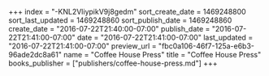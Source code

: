 +++
index = "-KNL2VliypikV9j8gedm"
sort_create_date = 1469248800
sort_last_updated = 1469248860
sort_publish_date = 1469248860
create_date = "2016-07-22T21:40:00-07:00"
publish_date = "2016-07-22T21:41:00-07:00"
date = "2016-07-22T21:41:00-07:00"
last_updated = "2016-07-22T21:41:00-07:00"
preview_url = "fbc0a106-46f7-125a-e6b3-96ade2dc8a61"
name = "Coffee House Press"
title = "Coffee House Press"
books_publisher = ["publishers/coffee-house-press.md"]
+++
